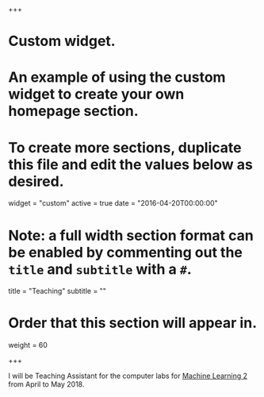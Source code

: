 +++
# Custom widget.
# An example of using the custom widget to create your own homepage section.
# To create more sections, duplicate this file and edit the values below as desired.
widget = "custom"
active = true
date = "2016-04-20T00:00:00"

# Note: a full width section format can be enabled by commenting out the `title` and `subtitle` with a `#`.
title = "Teaching"
subtitle = ""

# Order that this section will appear in.
weight = 60

+++

I will be Teaching Assistant for the computer labs for [Machine Learning 2](http://studiegids.uva.nl/xmlpages/page/2017-2018/zoek-vak/vak/34043) from April to May 2018. 
